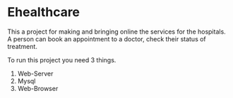 # Ehealthcare

This a project for making and bringing online the services for the hospitals. A person can book an appointment to a doctor, check their status of treatment.

To run this project you need 3 things.
1. Web-Server
2. Mysql
3. Web-Browser
